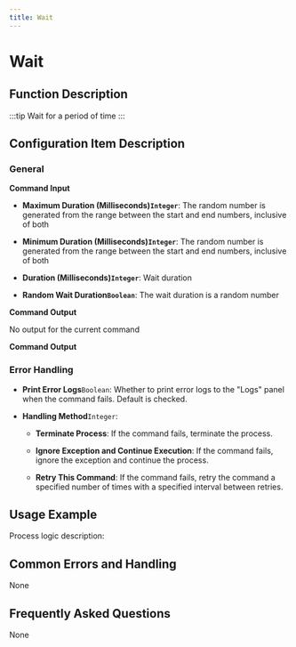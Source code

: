 ```yaml
---
title: Wait
---
```


# Wait

## Function Description

:::tip 
Wait for a period of time
:::

## Configuration Item Description

### General

**Command Input**

- **Maximum Duration (Milliseconds)`Integer`**: The random number is generated from the range between the start and end numbers, inclusive of both

- **Minimum Duration (Milliseconds)`Integer`**: The random number is generated from the range between the start and end numbers, inclusive of both

- **Duration (Milliseconds)`Integer`**: Wait duration

- **Random Wait Duration`Boolean`**: The wait duration is a random number


**Command Output**

No output for the current command


**Command Output**

### Error Handling

- **Print Error Logs**`Boolean`: Whether to print error logs to the "Logs" panel when the command fails. Default is checked. 

- **Handling Method**`Integer`:

    - **Terminate Process**: If the command fails, terminate the process.

    - **Ignore Exception and Continue Execution**: If the command fails, ignore the exception and continue the process.

    - **Retry This Command**: If the command fails, retry the command a specified number of times with a specified interval between retries.

## Usage Example

Process logic description:

## Common Errors and Handling

None

## Frequently Asked Questions

None

